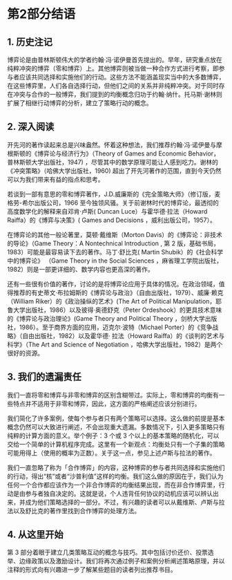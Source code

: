 # 第2部分结语

## 1. 历史注记

博弈论是由普林斯顿伟大的学者约翰·冯·诺伊曼首先提出的。早年，研究重点放在纯粹冲突的博弈（零和博弈）上。其他博弈则被当做一种合作方式进行考察，即参与者应该共同选择和实施他们的行动。这些方法不能涵盖现实当中的大多数博弈，在这些博弈里，人们各自选择行动，但他们之间的关系并非纯粹冲突。对于同时存在冲突与合作的一般博弈，我们提到的均衡概念归功于约翰·纳什。托马斯·谢林则扩展了相继行动博弈的分析，建立了策略行动的概念。

## 2. 深入阅读

开先河的著作读起来总是兴味盎然。怀着这种想法，我们推荐约翰·冯·诺伊曼与摩根斯顿的《博弈论与经济行为》（Theory of Games and Economic Behavior，普林斯顿大学出版社，1947) ，尽管其中的数学原理可能让人感到吃力。谢林的《冲突策略》（哈佛大学出版社，1960) 超出了开先河著作的范围，直到今天仍然可以为我们带来有益的指点和思考。

若谈到一部有意思的零和博弈著作，J.D.威廉斯的《完全策略大师》（修订版，麦格劳-希尔出版公司，1966 至今独领风骚。关于前谢林时代的博弈论，最透彻的高度数学化的解释来自邓肯·卢斯( Duncan Luce）与霍华德·拉法（Howard Raiffa）的《博弈与决策》( Games and Decisions ，威利出版公司，1957）。

在博弈论的其他一般论著里，莫顿·戴维斯（Morton Davis）的《博弈论：非技术的导论》（Game Theory：A Nontechnical Introduction , 第 2 版，基础书局，1983）可能是最容易读下去的著作。马丁·舒比克( Martin Shubik）的《社会科学中的博弈论》 （Game Theory in the Social Sciences ，麻省理工学院出版社，1982）则是一部更详细的、数学内容也更高深的著作。

还有一些很有价值的著作，讨论的是将博弈论应用于具体的情况。在政治领域，值得推荐的有史蒂文·布拉姆斯的《博弈论与政治》（自由出版社，1979）、威廉·赖克（William Riker）的《政治操纵的艺术》(The Art of Political Manipulation，耶鲁大学出版社，1986）以及彼得·奥德舒克（Peter Ordeshook）的更具技术意味的《博弈论与政治理论》(Game Theory and Political Theory ，剑桥大学出版社，1986）。至于商界方面的应用，迈克尔·波特（Michael Porter）的《竞争战略》（自由出版社，1982）以及霍华德· 拉法（Howard Raiffa）的《谈判的艺术与科学》（The Art and Science of Negotiation ，哈佛大学出版社，1982）是两个很好的资源。

## 3. 我们的遗漏责任

我们一直将零和博弈与非零和博弈的区别含糊带过。实际上，零和博弈的均衡有一些特点并不适用于非零和博弈，因此，这方面的严格阐述应该分别进行。

我们简化了许多案例，使每个参与者只有两个策略可以选择。这么做的前提是基本概念仍然可以大致进行阐述，不会出现重大遗漏。多数情况下，引入更多策略只有纯粹的计算方面的意义。举个例子：3 个或 3 个以上的基本策略的随机化，可以交给一个简单的计算机程序完成。这里有一个新观点：均衡处只有一个子集的策略可能用得上（使用的概率为正数）。关于这一点，参见上述卢斯与拉法的著作。

我们一直忽略了称为「合作博弈」的内容，这种博弈的参与者共同选择和实施他们的行动，得出“核”或者“沙普利值”这样的均衡。我们这么做的原因在于，我们认为任何一个合作都应该作为一个非合作博弈的均衡结果出现，而在非合作博弈里，行动是由参与者独自决定的。这就是说，个人违背任何协议的动机应该可以辨认出来，并成为他们策略选择的一部分。不过，有兴趣的读者可以从戴维斯、卢斯与拉法以及舒比克的著作里找到合作博弈的处理方法。

## 4. 从这里开始

第 3 部分着眼于建立几类策略互动的概念与技巧。其中包括讨价还价、投票选举、边缘政策以及激励设计。我们将再次通过例子和案例分析阐述策略原理，并以注释的形式向有兴趣进一步了解某些题目的读者列出推荐书目。

